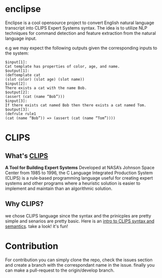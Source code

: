 # enclipse
Enclipse is a cool opensource project to convert English natural language transcript into CLIPS Expert Systems syntax.
The idea is to utilize NLP techniques for command detection and feature extraction from the natural language input. 

e.g we may expect the following outputs given the corresponding inputs to the system:
```
$input[1]:
Cat template has properties of color, age, and name.
$output[1]:
(deftemplate cat
(slot color) (slot age) (slot name))
$input[2]: 
There exists a cat with the name Bob.
$output[2]:
(assert (cat (name “Bob”)))
$input[3]:
If there exists cat named Bob then there exists a cat named Tom.
$output[3]:
(defrule rule1
(cat (name “Bob”)) => (assert (cat (name “Tom”))))
```

# CLIPS
## What's [CLIPS](https://www.clipsrules.net/) 
**A Tool for Building Expert Systems**
Developed at NASA’s Johnson Space Center from 1985 to 1996, the C Language Integrated Production System (CLIPS) is a rule‑based programming language useful for creating expert systems and other programs where a heuristic solution is easier to implement and maintain than an algorithmic solution. 
## Why CLIPS?
we chose CLIPS language since the syntax and the prinicples are pretty simple and senarios are pretty basic. Here is an [intro to CLIPS syntax and semantics](https://www.clipsrules.net/documentation/v640/bpg640.pdf). take a look! it's fun! 
# Contribution
For contribution you can simply clone the repo, check the issues section and create a branch with the correspondant name in the issue. finally you can make a pull-request to the origin/develop branch. 
 
